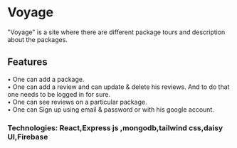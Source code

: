 # Voyage

"Voyage" is a site where there are different package tours and description about the packages.

## Features
•  One can add a package.  
• One can add a review  and can update & delete his reviews. And to do that one needs to be logged in for sure.  
• One can see reviews on a particular package.  
• One can Sign up using email & password or with his google account.



### Technologies: React,Express js ,mongodb,tailwind css,daisy UI,Firebase

